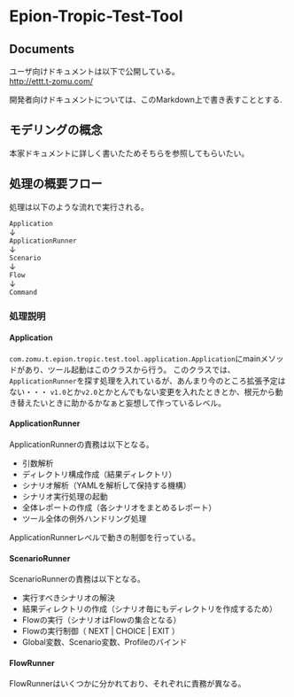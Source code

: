 # Epion-Tropic-Test-Tool

## Documents
ユーザ向けドキュメントは以下で公開している。  
http://ettt.t-zomu.com/  
  
開発者向けドキュメントについては、このMarkdown上で書き表すこととする.

## モデリングの概念

本家ドキュメントに詳しく書いたためそちらを参照してもらいたい。


## 処理の概要フロー

処理は以下のような流れで実行される。

`Application`  
↓  
`ApplicationRunner`  
↓  
`Scenario`  
↓  
`Flow`  
↓  
`Command`  


### 処理説明

#### Application
`com.zomu.t.epion.tropic.test.tool.application.Application`にmainメソッドがあり、ツール起動はこのクラスから行う。
このクラスでは、`ApplicationRunner`を探す処理を入れているが、あんまり今のところ拡張予定はない・・・
`v1.0`とか`v2.0`とかとんでもない変更を入れたときとか、根元から動き替えたいときに助かるかなぁと妄想して作っているレベル。

#### ApplicationRunner

ApplicationRunnerの責務は以下となる。

- 引数解析
- ディレクトリ構成作成（結果ディレクトリ）
- シナリオ解析（YAMLを解析して保持する機構）
- シナリオ実行処理の起動
- 全体レポートの作成（各シナリオをまとめるレポート）
- ツール全体の例外ハンドリング処理

ApplicationRunnerレベルで動きの制御を行っている。  

#### ScenarioRunner

ScenarioRunnerの責務は以下となる。

- 実行すべきシナリオの解決
- 結果ディレクトリの作成（シナリオ毎にもディレクトリを作成するため）
- Flowの実行（シナリオはFlowの集合となる）
- Flowの実行制御（ NEXT | CHOICE | EXIT ）
- Global変数、Scenario変数、Profileのバインド

#### FlowRunner

FlowRunnerはいくつかに分かれており、それぞれに責務が異なる。


